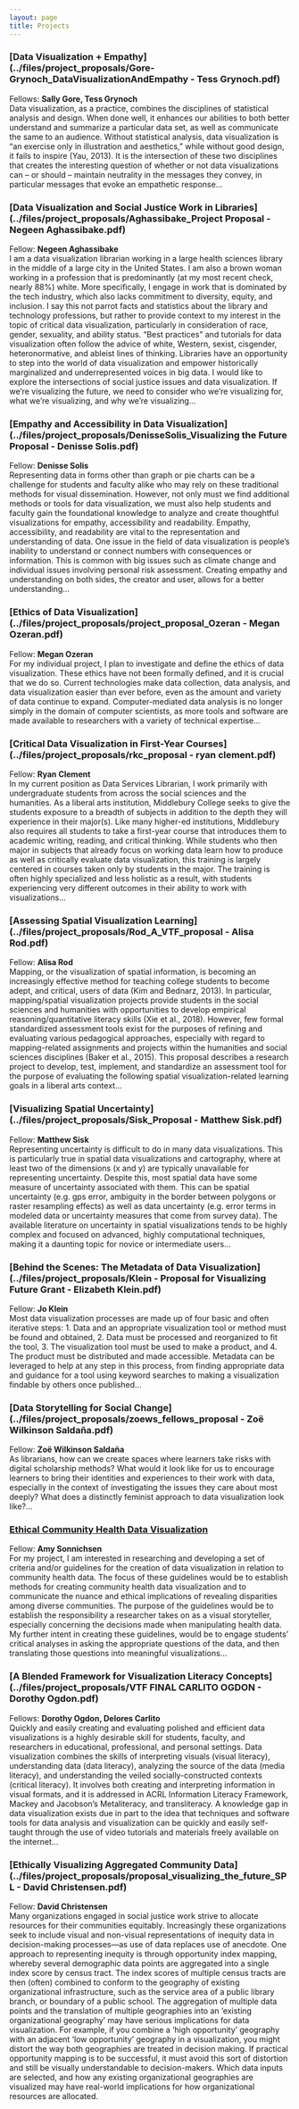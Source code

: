 ```yaml
---
layout: page
title: Projects
---
```


### [Data Visualization + Empathy](../files/project_proposals/Gore-Grynoch_DataVisualizationAndEmpathy - Tess Grynoch.pdf)
Fellows: **Sally Gore, Tess Grynoch**    
Data visualization, as a practice, combines the disciplines of statistical analysis and design. When done well, it enhances our abilities to both better understand and summarize a particular data set, as well as communicate the same to an audience. Without statistical analysis, data visualization is “an exercise only in illustration and aesthetics,” while without good design, it fails to inspire (Yau, 2013). It is the intersection of these two disciplines that creates the interesting question of whether or not data visualizations can – or should – maintain neutrality in the messages they convey, in particular messages that evoke an empathetic response...

### [Data Visualization and Social Justice Work in Libraries](../files/project_proposals/Aghassibake_Project Proposal - Negeen Aghassibake.pdf)
Fellow: **Negeen Aghassibake**    
I am a data visualization librarian working in a large health sciences library in the middle of a large city in the United States. I am also a brown woman working in a profession that is predominantly (at my most recent check, nearly 88%) white. More specifically, I engage in work that is dominated by the tech industry, which also lacks commitment to diversity, equity, and inclusion. I say this not parrot facts and statistics about the library and technology professions, but rather to provide context to my interest in the topic of critical data visualization, particularly in consideration of race, gender, sexuality, and ability status. “Best practices” and tutorials for data visualization often follow the advice of white, Western, sexist, cisgender, heteronormative, and ableist lines of thinking. Libraries have an opportunity to step into the world of data visualization and empower historically marginalized and underrepresented voices in big data. I would like to explore the intersections of social justice issues and data visualization. If we’re visualizing the future, we need to consider who we’re visualizing for, what we’re visualizing, and why we’re visualizing...

### [Empathy and Accessibility in Data Visualization](../files/project_proposals/DenisseSolis_Visualizing the Future Proposal - Denisse Solis.pdf)
Fellow: **Denisse Solis**    
Representing data in forms other than graph or pie charts can be a challenge for students and faculty alike who may rely on these traditional methods for visual dissemination. However, not only must we find additional methods or tools for data visualization, we must also help students and faculty gain the foundational knowledge to analyze and create thoughtful visualizations for empathy, accessibility and readability. Empathy, accessibility, and readability are vital to the representation and understanding of data. One issue in the field of data visualization is people’s inability to understand or connect numbers with consequences or information. This is common with big issues such as climate change and individual issues involving personal risk assessment. Creating empathy and understanding on both sides, the creator and user, allows for a better understanding...

### [Ethics of Data Visualization](../files/project_proposals/project_proposal_Ozeran - Megan Ozeran.pdf)
Fellow: **Megan Ozeran**    
For my individual project, I plan to investigate and define the ethics of data visualization. These ethics have not been formally defined, and it is crucial that we do so. Current technologies make data collection, data analysis, and data visualization easier than ever before, even as the amount and variety of data continue to expand. Computer-mediated data analysis is no longer simply in the domain of computer scientists, as more tools and software are made available to researchers with a variety of technical expertise...

### [Critical Data Visualization in First-Year Courses](../files/project_proposals/rkc_proposal - ryan clement.pdf)
Fellow: **Ryan Clement**    
In my current position as Data Services Librarian, I work primarily with undergraduate students from across the social sciences and the humanities. As a liberal arts institution, Middlebury College seeks to give the students exposure to a breadth of subjects in addition to the depth they will experience in their major(s). Like many higher-ed institutions, Middlebury also requires all students to take a first-year course that introduces them to academic writing, reading, and critical thinking. While students who then major in subjects that already focus on working data learn how to produce as well as critically evaluate data visualization, this training is largely centered in courses taken only by students in the major. The training is often highly specialized and less holistic as a result, with students experiencing very different outcomes in their ability to work with visualizations...

### [Assessing Spatial Visualization Learning](../files/project_proposals/Rod_A_VTF_proposal - Alisa Rod.pdf)
Fellow: **Alisa Rod**    
Mapping, or the visualization of spatial information, is becoming an increasingly effective method for teaching college students to become adept, and critical, users of data (Kim and Bednarz, 2013). In particular, mapping/spatial visualization projects provide students in the social sciences and humanities with opportunities to develop empirical reasoning/quantitative literacy skills (Xie et al., 2018). However, few formal standardized assessment tools exist for the purposes of refining and evaluating various pedagogical approaches, especially with regard to mapping-related assignments and projects within the humanities and social sciences disciplines (Baker et al., 2015). This proposal describes a research project to develop, test, implement, and standardize an assessment tool for the purpose of evaluating the following spatial visualization-related learning goals in a liberal arts context...

### [Visualizing Spatial Uncertainty](../files/project_proposals/Sisk_Proposal - Matthew Sisk.pdf)
Fellow: **Matthew Sisk**    
Representing uncertainty is difficult to do in many data visualizations. This is particularly true in spatial data visualizations and cartography, where at least two of the dimensions (x and y) are typically unavailable for representing uncertainty. Despite this, most spatial data have some measure of uncertainty associated with them. This can be spatial uncertainty (e.g. gps error, ambiguity in the border between polygons or raster resampling effects) as well as data uncertainty (e.g. error terms in modeled data or uncertainty measures that come from survey data). The available literature on uncertainty in spatial visualizations tends to be highly complex and focused on advanced, highly computational techniques, making it a daunting topic for novice or intermediate users...

### [Behind the Scenes: The Metadata of Data Visualization](../files/project_proposals/Klein - Proposal for Visualizing Future Grant - Elizabeth Klein.pdf)
Fellow: **Jo Klein**    
Most data visualization processes are made up of four basic and often iterative steps: 1. Data and an appropriate visualization tool or method must be found and obtained, 2. Data must be processed and reorganized to fit the tool, 3. The visualization tool must be used to make a product, and 4. The product must be distributed and made accessible. Metadata can be leveraged to help at any step in this process, from finding appropriate data and guidance for a tool using keyword searches to making a visualization findable by others once published...

### [Data Storytelling for Social Change](../files/project_proposals/zoews_fellows_proposal - Zoë Wilkinson Saldaña.pdf)
Fellow: **Zoë Wilkinson Saldaña**    
As librarians, how can we create spaces where learners take risks with digital scholarship methods? What would it look like for us to encourage learners to bring their identities and experiences to their work with data, especially in the context of investigating the issues they care about most deeply? What does a distinctly feminist approach to data visualization look like?...

### [Ethical Community Health Data Visualization](../files/project_proposals/20190131_ProjectProposal_AmySonnichsen-Rev1.pdf)
Fellow: **Amy Sonnichsen**    
For my project, I am interested in researching and developing a set of criteria and/or guidelines for the creation of data visualization in relation to community health data. The focus of these guidelines would be to establish methods for creating community health data visualization and to communicate the nuance and ethical implications of revealing disparities among diverse communities. The purpose of the guidelines would be to establish the responsibility a researcher takes on as a visual storyteller, especially concerning the decisions made when manipulating health data. My further intent in creating these guidelines, would be to engage students’ critical analyses in asking the appropriate questions of the data, and then translating those questions into meaningful visualizations...

### [A Blended Framework for Visualization Literacy Concepts](../files/project_proposals/VTF FINAL CARLITO OGDON - Dorothy Ogdon.pdf)
Fellows: **Dorothy Ogdon, Delores Carlito**    
Quickly and easily creating and evaluating polished and efficient data visualizations is a highly desirable skill for students, faculty, and researchers in educational, professional, and personal settings. Data visualization combines the skills of interpreting visuals (visual literacy), understanding data (data literacy), analyzing the source of the data (media literacy), and understanding the veiled socially-constructed contexts (critical literacy). It involves both creating and interpreting information in visual formats, and it is addressed in ACRL Information Literacy Framework, Mackey and Jacobson’s Metaliteracy, and transliteracy. A knowledge gap in data visualization exists due in part to the idea that techniques and software tools for data analysis and visualization can be quickly and easily self-taught through the use of video tutorials and materials freely available on the internet...

### [Ethically Visualizing Aggregated Community Data](../files/project_proposals/proposal_visualizing_the_future_SPL - David Christensen.pdf)
Fellow: **David Christensen**    
Many organizations engaged in social justice work strive to allocate resources for their communities equitably. Increasingly these organizations seek to include visual and non-visual representations of inequity data in decision-making processes—as use of data replaces use of anecdote. One approach to representing inequity is through opportunity index mapping, whereby several demographic data points are aggregated into a single index score by census tract. The index scores of multiple census tracts are then (often) combined to conform to the geography of existing organizational infrastructure, such as the service area of a public library branch, or boundary of a public school. The aggregation of multiple data points and the translation of multiple geographies into an ‘existing organizational geography’ may have serious implications for data visualization. For example, if you combine a ‘high opportunity’ geography with an adjacent ‘low opportunity’ geography in a visualization, you might distort the way both geographies are treated in decision making. If practical opportunity mapping is to be successful, it must avoid this sort of distortion and still be visually understandable to decision-makers. Which data inputs are selected, and how any existing organizational geographies are visualized may have real-world implications for how organizational resources are allocated.
